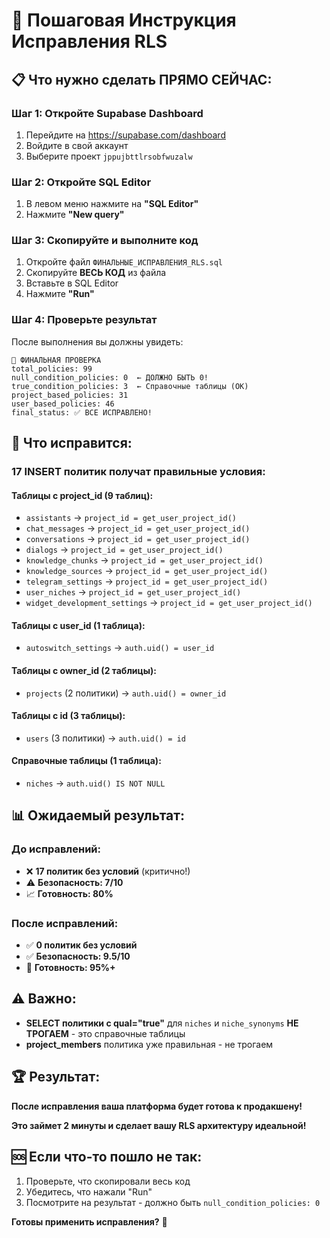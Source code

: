 # 🚀 Пошаговая Инструкция Исправления RLS

## 📋 **Что нужно сделать ПРЯМО СЕЙЧАС:**

### **Шаг 1: Откройте Supabase Dashboard**
1. Перейдите на https://supabase.com/dashboard
2. Войдите в свой аккаунт
3. Выберите проект `jppujbttlrsobfwuzalw`

### **Шаг 2: Откройте SQL Editor**
1. В левом меню нажмите на **"SQL Editor"**
2. Нажмите **"New query"**

### **Шаг 3: Скопируйте и выполните код**
1. Откройте файл `ФИНАЛЬНЫЕ_ИСПРАВЛЕНИЯ_RLS.sql`
2. Скопируйте **ВЕСЬ КОД** из файла
3. Вставьте в SQL Editor
4. Нажмите **"Run"**

### **Шаг 4: Проверьте результат**
После выполнения вы должны увидеть:
```
🎉 ФИНАЛЬНАЯ ПРОВЕРКА
total_policies: 99
null_condition_policies: 0  ← ДОЛЖНО БЫТЬ 0!
true_condition_policies: 3  ← Справочные таблицы (OK)
project_based_policies: 31
user_based_policies: 46
final_status: ✅ ВСЕ ИСПРАВЛЕНО!
```

## 🎯 **Что исправится:**

### **17 INSERT политик получат правильные условия:**

#### **Таблицы с project_id (9 таблиц):**
- `assistants` → `project_id = get_user_project_id()`
- `chat_messages` → `project_id = get_user_project_id()`
- `conversations` → `project_id = get_user_project_id()`
- `dialogs` → `project_id = get_user_project_id()`
- `knowledge_chunks` → `project_id = get_user_project_id()`
- `knowledge_sources` → `project_id = get_user_project_id()`
- `telegram_settings` → `project_id = get_user_project_id()`
- `user_niches` → `project_id = get_user_project_id()`
- `widget_development_settings` → `project_id = get_user_project_id()`

#### **Таблицы с user_id (1 таблица):**
- `autoswitch_settings` → `auth.uid() = user_id`

#### **Таблицы с owner_id (2 таблицы):**
- `projects` (2 политики) → `auth.uid() = owner_id`

#### **Таблицы с id (3 таблицы):**
- `users` (3 политики) → `auth.uid() = id`

#### **Справочные таблицы (1 таблица):**
- `niches` → `auth.uid() IS NOT NULL`

## 📊 **Ожидаемый результат:**

### **До исправлений:**
- ❌ **17 политик без условий** (критично!)
- ⚠️ **Безопасность: 7/10**
- 📈 **Готовность: 80%**

### **После исправлений:**
- ✅ **0 политик без условий** 
- ✅ **Безопасность: 9.5/10**
- 🚀 **Готовность: 95%+**

## ⚠️ **Важно:**
- **SELECT политики с qual="true"** для `niches` и `niche_synonyms` **НЕ ТРОГАЕМ** - это справочные таблицы
- **project_members** политика уже правильная - не трогаем

## 🏆 **Результат:**
**После исправления ваша платформа будет готова к продакшену!**

**Это займет 2 минуты и сделает вашу RLS архитектуру идеальной!**

## 🆘 **Если что-то пошло не так:**
1. Проверьте, что скопировали весь код
2. Убедитесь, что нажали "Run"
3. Посмотрите на результат - должно быть `null_condition_policies: 0`

**Готовы применить исправления?** 🚀
